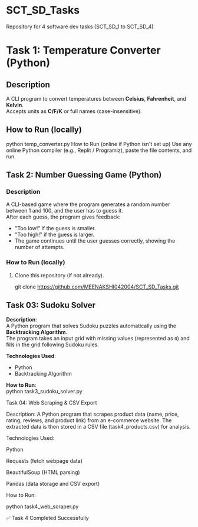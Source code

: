 # SCT_SD_Tasks
Repository for 4 software dev tasks (SCT_SD_1 to SCT_SD_4)
# Task 1: Temperature Converter (Python)

## Description
A CLI program to convert temperatures between **Celsius**, **Fahrenheit**, and **Kelvin**.  
Accepts units as **C/F/K** or full names (case-insensitive).

## How to Run (locally)
python temp_converter.py
How to Run (online if Python isn't set up)
Use any online Python compiler (e.g., Replit / Programiz), paste the file contents, and run.



## Task 2: Number Guessing Game (Python)

### Description
A CLI-based game where the program generates a random number between 1 and 100, and the user has to guess it.  
After each guess, the program gives feedback:
- "Too low!" if the guess is smaller.  
- "Too high!" if the guess is larger.  
- The game continues until the user guesses correctly, showing the number of attempts.

### How to Run (locally)
1. Clone this repository (if not already).

   git clone https://github.com/MEENAKSHI042004/SCT_SD_Tasks.git


## Task 03: Sudoku Solver

**Description**:  
A Python program that solves Sudoku puzzles automatically using the **Backtracking Algorithm**.  
The program takes an input grid with missing values (represented as `0`) and fills in the grid following Sudoku rules.

**Technologies Used**:  
- Python  
- Backtracking Algorithm  

**How to Run**:  
python task3_sudoku_solver.py

Task 04: Web Scraping & CSV Export

Description:
A Python program that scrapes product data (name, price, rating, reviews, and product link) from an e-commerce website.
The extracted data is then stored in a CSV file (task4_products.csv) for analysis.

Technologies Used:

Python

Requests (fetch webpage data)

BeautifulSoup (HTML parsing)

Pandas (data storage and CSV export)

How to Run:

python task4_web_scraper.py


✅ Task 4 Completed Successfully
